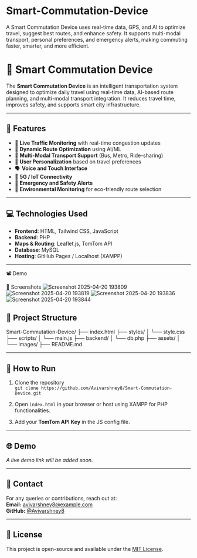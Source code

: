 # Smart-Commutation-Device
A Smart Commutation Device uses real-time data, GPS, and AI to optimize travel, suggest best routes, and enhance safety. It supports multi-modal transport, personal preferences, and emergency alerts, making commuting faster, smarter, and more efficient.
# 🚦 Smart Commutation Device

The **Smart Commutation Device** is an intelligent transportation system designed to optimize daily travel using real-time data, AI-based route planning, and multi-modal transport integration. It reduces travel time, improves safety, and supports smart city infrastructure.

---

## 📌 Features

- 📍 **Live Traffic Monitoring** with real-time congestion updates
- 🔁 **Dynamic Route Optimization** using AI/ML
- 🚉 **Multi-Modal Transport Support** (Bus, Metro, Ride-sharing)
- 🧠 **User Personalization** based on travel preferences
- 🗣️ **Voice and Touch Interface**
- 📡 **5G / IoT Connectivity**
- 🚨 **Emergency and Safety Alerts**
- 🌱 **Environmental Monitoring** for eco-friendly route selection

---

## 💻 Technologies Used

- **Frontend**: HTML, Tailwind CSS, JavaScript
- **Backend**: PHP
- **Maps & Routing**: Leaflet.js, TomTom API
- **Database**: MySQL
- **Hosting**: GitHub Pages / Localhost (XAMPP)

---
📽️ Demo


📸 Screenshots
![Screenshot 2025-04-20 193809](https://github.com/user-attachments/assets/f17b2108-7d33-4a5a-9ed3-dfd304765109)
![Screenshot 2025-04-20 193819](https://github.com/user-attachments/assets/ed67cdef-56c1-4ed7-ada6-a700599bd8f9)
![Screenshot 2025-04-20 193836](https://github.com/user-attachments/assets/f9ac6227-951a-47b7-84bb-712d88e84718)
![Screenshot 2025-04-20 193844](https://github.com/user-attachments/assets/b031fbf2-bb4c-432b-8212-86430f8621d8)





## 📂 Project Structure
Smart-Commutation-Device/ ├── index.html ├── styles/ │ └── style.css ├── scripts/ │ └── main.js ├── backend/ │ └── db.php ├── assets/ │ └── images/ ├── README.md

---

## 🚀 How to Run

1. Clone the repository  
   `git clone https://github.com/Avivarshney8/Smart-Commutation-Device.git`

2. Open `index.html` in your browser or host using XAMPP for PHP functionalities.

3. Add your **TomTom API Key** in the JS config file.

---

## 🌐 Demo

_A live demo link will be added soon._

---

## 📧 Contact

For any queries or contributions, reach out at:  
**Email:** avivarshney8@example.com  
**GitHub:** [@Avivarshney8](https://github.com/Avivarshney8)

---

## 📃 License

This project is open-source and available under the [MIT License](LICENSE).
